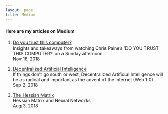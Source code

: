 ```yaml
---
layout: page
title: Medium
---
```



#### Here are my articles on Medium
1. [Do you trust this computer?](https://medium.com/swlh/https-medium-com-jidindinesh-do-you-trust-this-computer-18b16ca93eb7)</br>
    Insights and takeaways from watching Chris Paine’s ‘DO YOU TRUST THIS COMPUTER?’ on a Sunday afternoon.</br> Nov 18, 2018

1. [Decentralized Artificial Intelligence](https://blog.goodaudience.com/decentralized-artificial-intelligence-ce2f948acef8)</br>
    If things don’t go south or west, Decentralized Artificial Intelligence will be as radical and important as the advent of the Internet (Web 1.0)</br>
    Sep 2, 2018
    
1. [The Hessian Matrix](https://medium.com/@jidindinesh/the-hessian-matrix-50ad475ab9dd)</br>Hessian Matrix and Neural Networks</br>Aug 3, 2018
